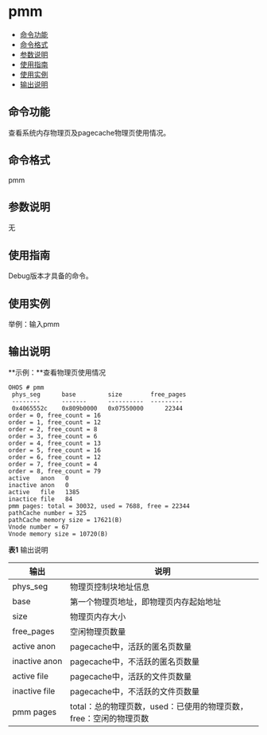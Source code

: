 # pmm

- [命令功能](#命令功能)
- [命令格式](#命令格式)
- [参数说明](#参数说明)
- [使用指南](#使用指南)
- [使用实例](#使用实例)
- [输出说明](#输出说明)

## 命令功能

查看系统内存物理页及pagecache物理页使用情况。


## 命令格式

pmm


## 参数说明

无


## 使用指南

Debug版本才具备的命令。


## 使用实例

举例：输入pmm


## 输出说明

**示例：**查看物理页使用情况
```
OHOS # pmm
 phys_seg      base         size        free_pages
 --------      -------      ----------  ---------
 0x4065552c    0x809b0000   0x07550000      22344
order = 0, free_count = 16
order = 1, free_count = 12
order = 2, free_count = 8
order = 3, free_count = 6
order = 4, free_count = 13
order = 5, free_count = 16
order = 6, free_count = 12
order = 7, free_count = 4
order = 8, free_count = 79
active   anon   0
inactive anon   0
active   file   1385
inactice file   84
pmm pages: total = 30032, used = 7688, free = 22344
pathCache number = 325
pathCache memory size = 17621(B)
Vnode number = 67
Vnode memory size = 10720(B)
```

**表1** 输出说明

| 输出 | 说明 | 
| -------- | -------- |
| phys_seg | 物理页控制块地址信息 | 
| base | 第一个物理页地址，即物理页内存起始地址 | 
| size | 物理页内存大小 | 
| free_pages | 空闲物理页数量 | 
| active&nbsp;anon | pagecache中，活跃的匿名页数量 | 
| inactive&nbsp;anon | pagecache中，不活跃的匿名页数量 | 
| active&nbsp;file | pagecache中，活跃的文件页数量 | 
| inactive&nbsp;file | pagecache中，不活跃的文件页数量 | 
| pmm&nbsp;pages | total：总的物理页数，used：已使用的物理页数，free：空闲的物理页数 | 
